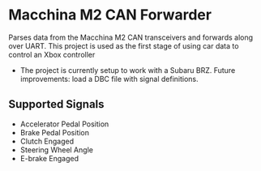 # Macchina M2 CAN Forwarder

Parses data from the Macchina M2 CAN transceivers and forwards along over UART.
This project is used as the first stage of using car data to control an Xbox controller

* The project is currently setup to work with a Subaru BRZ. Future improvements: load a DBC file with signal definitions.

## Supported Signals

* Accelerator Pedal Position
* Brake Pedal Position
* Clutch Engaged
* Steering Wheel Angle
* E-brake Engaged
